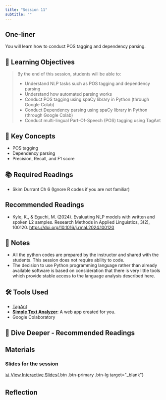 ```yaml
---
title: "Session 11"
subtitle: ""
---
```


## One-liner

You will learn how to conduct POS tagging and dependency parsing.

## 🎯 Learning Objectives

> By the end of this session, students will be able to:
> 
> - Understand NLP tasks such as POS tagging and dependency parsing
> - Understand how automated parsing works
> - Conduct POS tagging using spaCy library in Python (through Google Colab)
> - Conduct Dependency parsing using spaCy library in Python (through Google Colab)
> - Conduct multi-lingual Part-Of-Speech (POS) tagging using TagAnt

## 🔑 Key Concepts

- POS tagging
- Dependency parsing
- Precision, Recall, and F1 score

## 📚 Required Readings

- Skim Durrant Ch 6 (Ignore R codes if you are not familiar)

## Recommended Readings

- Kyle, K., & Eguchi, M. (2024). Evaluating NLP models with written and spoken L2 samples. Research Methods in Applied Linguistics, 3(2), 100120. https://doi.org/10.1016/j.rmal.2024.100120
 

## 📝 Notes

- All the python codes are prepared by the instructor and shared with the students. This session does not require ability to code.
- The decision to use Python programming language rather than already available software is based on consideration that there is very little tools which provide stable access to the language analysis described here.


##  🛠️ Tools Used

- [TagAnt](https://www.laurenceanthony.net/software/tagant/)
- **[Simple Text Analyzer](https://huggingface.co/spaces/egumasa/simple-text-analyzer)**: A web app created for you.
- Google Colaboratory


## 🌊 Dive Deeper - Recommended Readings

## Materials

### Slides for the session

<div class="d-flex gap-2 mb-3">
  
[📊 View Interactive Slides](../../slides/session-11.html){.btn .btn-primary .btn-lg target="_blank"} 

</div> 



## Reflection



<!-- 
<iframe src="session1-intro/slides/slides.html" width="100%" height="600px" frameborder="0"></iframe>

[View slides in fullscreen](session1-intro/slides/slides.html){target="_blank"} -->
